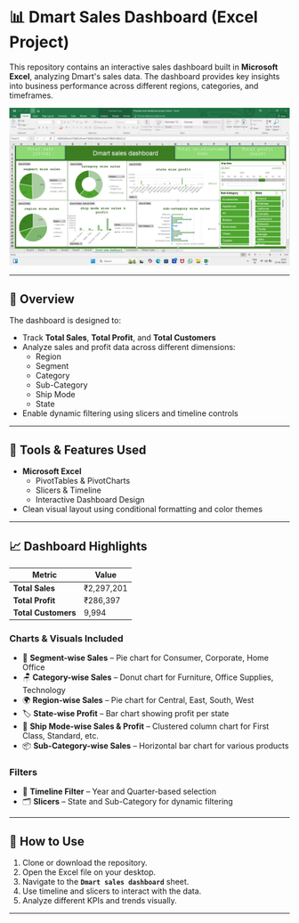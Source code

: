 # 📊 Dmart Sales Dashboard (Excel Project)

This repository contains an interactive sales dashboard built in **Microsoft Excel**, analyzing Dmart's sales data. The dashboard provides key insights into business performance across different regions, categories, and timeframes.

![Dmart Sales Dashboard](https://github.com/Priyanka09-max/Dmart-Sales-Dashboard/blob/main/Screenshot%202025-05-14%20154323.png)

---

## 🧾 Overview

The dashboard is designed to:

- Track **Total Sales**, **Total Profit**, and **Total Customers**
- Analyze sales and profit data across different dimensions:
  - Region
  - Segment
  - Category
  - Sub-Category
  - Ship Mode
  - State
- Enable dynamic filtering using slicers and timeline controls

---

## 🧰 Tools & Features Used

- **Microsoft Excel**
  - PivotTables & PivotCharts
  - Slicers & Timeline
  - Interactive Dashboard Design
- Clean visual layout using conditional formatting and color themes

---

## 📈 Dashboard Highlights

| Metric                     | Value     |
|---------------------------|-----------|
| **Total Sales**           | ₹2,297,201 |
| **Total Profit**          | ₹286,397   |
| **Total Customers**       | 9,994      |

### Charts & Visuals Included

- 📎 **Segment-wise Sales** – Pie chart for Consumer, Corporate, Home Office
- 🪑 **Category-wise Sales** – Donut chart for Furniture, Office Supplies, Technology
- 🌍 **Region-wise Sales** – Pie chart for Central, East, South, West
- 🏷️ **State-wise Profit** – Bar chart showing profit per state
- 🚚 **Ship Mode-wise Sales & Profit** – Clustered column chart for First Class, Standard, etc.
- 📦 **Sub-Category-wise Sales** – Horizontal bar chart for various products

### Filters

- 📅 **Timeline Filter** – Year and Quarter-based selection
- 🗂️ **Slicers** – State and Sub-Category for dynamic filtering

---

## 🚀 How to Use

1. Clone or download the repository.
2. Open the Excel file on your desktop.
3. Navigate to the **`Dmart sales dashboard`** sheet.
4. Use timeline and slicers to interact with the data.
5. Analyze different KPIs and trends visually.

---




